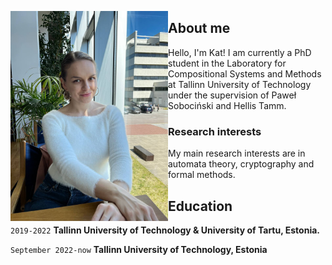 <a href="url"><img src="./images/me.jpg" align="left" width=50% height=50% ></a>

## About me

Hello, I'm Kat! I am currently a PhD student in the Laboratory for Compositional Systems and Methods at Tallinn University of Technology under the supervision of Paweł Sobociński and Hellis Tamm. 

### Research interests

My main research interests are in automata theory, cryptography and formal methods.

## Education

`2019-2022`
__Tallinn University of Technology & University of Tartu, Estonia.__

`September 2022-now`
__Tallinn University of Technology, Estonia__



